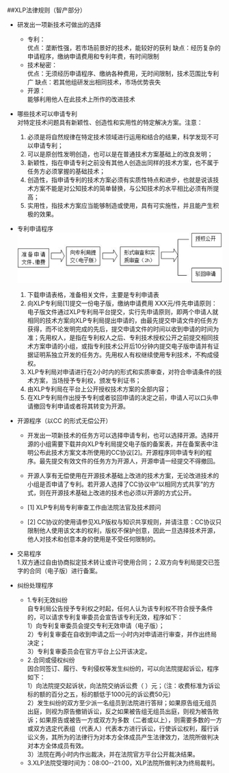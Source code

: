 ##XLP法律规则（智产部分）
* 研发出一项新技术可做出的选择
	* 专利：  
优点：垄断性强，若市场前景好的技术，能较好的获利
缺点：经历复杂的申请程序，缴纳申请费用和专利年费，有时间限制
	* 技术秘密：  
优点：无须经历申请程序、缴纳各种费用，无时间限制，技术范围比专利广
缺点：若其他组研发出相同技术，市场优势丧失
	* 开源：  
能够利用他人在此技术上所作的改进技术 



* 哪些技术可以申请专利  
对特定技术问题具有新颖性、创造性和实用性的特定解决方案。注意：
	1. 必须是将自然规律在特定技术领域进行运用和结合的结果，科学发现不可以申请专利；
	1. 可以是原创性发明创造，也可以是在普通技术方案基础上的改良发明；
	2. 新颖性，指在申请专利之前没有其他人创造出同样的技术方案，也不属于任务方必须掌握的基础技术；
	3. 创造性，指申请专利的技术方案必须有实质性特点和进步，也就是说该技术方案不能是对公知技术的简单替换，与公知技术的水平相比必须有所提高；
	4. 实用性，指技术方案应当能够制造或使用，具有可实施性，并且能产生积极的效果。      
	

* 专利申请程序  
![0](00.jpg)
	1. 下载申请表格，准备相关文件，主要是专利申请表
	2. 向XLP专利局[1]提交一份电子版，缴纳申请费用 XXX元/件先申请原则：电子版文件通过XLP专利局平台提交，实行先申请原则，即两个申请人就相同的技术方案向XLP专利局提出申请的，由最先提交申请文件的任务方获得，而不论发明完成的先后，提交申请文件的时间以收到申请的时间为准；先用权人，是指在专利权人之后、专利技术授权公开之前提交相同技术方案申请的小组，或指专利技术公开后10分钟内提交电子版申请并有证据证明系独立开发的任务方。先用权人有权继续使用专利技术，不构成侵权。 
	3. XLP专利局对申请进行在2小时内的形式和实质审查，对符合申请条件的技术方案，当场授予专利权，颁发专利证书；
	4. 由XLP专利局在平台上公开授权技术方案的全部内容；
	5. 在XLP专利局作出授予专利或者驳回申请的决定之前，申请人可以口头申请撤回专利申请或者将其转变为开源。
 
* 开源程序（以CC 的形式无偿公开）
	* 开发出一项新技术的任务方可以选择申请专利，也可以选择开源。选择开源的小组需要下载并向XLP专利局提交电子版的备案表，并在备案表中注明公布此技术方案文本所使用的CC协议[2]。开源程序同申请专利的程序。最先提交有效文件的任务方为开源人，开源申请一经提交不得撤回。
	* 开源人享有无偿使用在开源技术基础上改进的技术方案，无论改进技术的小组是否申请了专利。若开源人选择了CC协议中“以相同方式共享”的方式，则在开源技术基础上改进的技术也必须以开源的方式公开。

 	* [1]  XLP专利局专利审查工作由法院法官及技术顾问
 
 	* [2] CC协议的使用请参见XLP版权与知识共享规则，并请注意：CC协议只限制他人使用该文本的权利，版权不保护创意，因此一旦选择技术开源，他人对技术和创意本身的使用是不受任何限制的。

* 交易程序  
	1.双方通过自由协商拟定技术转让或许可使用合同；
	2.双方向专利局提交已签字的合同（电子版）进行备案。

* 纠纷处理程序  
	* 1.专利无效纠纷  
自专利局公告授予专利权之时起，任何人认为该专利权不符合授予条件的，可以请求专利复审委员会宣告该专利无效，程序如下：  
    1）向专利复审委员会提交专利无效申请（电子版）；  
    2）专利复审委在自收到申请之后一小时内对申请进行审查，并作出终局决定；  
    3）专利复审委员会在官方平台上公开该决定。  
	* 2.合同或侵权纠纷  
	因合同签订、履行、专利侵权等发生纠纷的，可以向法院提起诉讼，程序如下：  
    1）向法院提交起诉状，向法院交纳诉讼费（  ）元；（注：收费标准为诉讼标的额的百分之五，标的额低于1000元的诉讼费50元）  
   	2）发生纠纷的双方至少派一名组员到法院进行答辩；如果原告组无组员出庭，则视为原告撤销诉讼，反之如果被告组无组员出庭，则视为被告败诉；如果原告或被告一方或双方为多数（二者或以上），则需要多数的一方或双方选定代表组（代表人）代表本方进行诉讼，行使诉讼权利，履行诉讼义务，其所为的法律行为对本方全体成员产生法律效力，法院所做判决对本方全体成员有效。  
   	3）法院在两小时内作出裁决，并在法院官方平台公开裁决结果。  
	* 3.XLP法院受理时间为：08:00--21:00，XLP法院所做判决为终局裁判。
 




